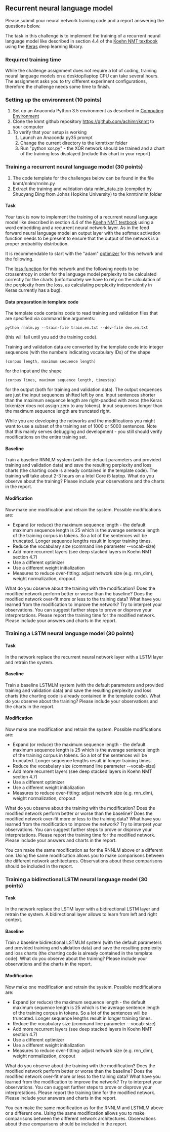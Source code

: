 Recurrent neural language model
-------------------------------

Please submit your neural network training code and a report answering
the questions below.

The task in this challenge is to implement the training of a recurrent
neural language model like described in section 4.4 of the [Koehn NMT
textbook](http://mt-class.org/jhu/assets/nmt-book.pdf) using the
[Keras](https://keras.io/) deep learning library.

### Required training time

While the challenge assignment does not require a lot of coding, training
neural language models on a desktop/laptop CPU can take several hours.
The assignment asks you to try different experiment configurations,
therefore the challenge needs some time to finish.

### Setting up the environment (10 points)

1.  Set up an Anaconda Python 3.5 environment as described
    in [Computing
    Environment](../install.md)
2.  Clone the knmt github repository <https://github.com/achimr/knmt> to
    your computer
3.  To verify that your setup is working
    1.  Launch an Anaconda py35 prompt
    2.  Change the current directory to the knmt/xor folder
    3.  Run \"python xor.py\" - the XOR network should be trained and a
        chart of the training loss displayed (include this chart in your
        report)

### Training a recurrent neural language model (30 points)

1.  The code template for the challenges below can be found in the file
    knmt/nnlm/rnnlm.py
2.  Extract the training and validation data nnlm\_data.zip 
    (compiled by Shuoyang Ding from Johns Hopkins University) 
    to the knmt/nnlm folder

#### Task

Your task is now to implement the training of a recurrent neural
language model like described in section 4.4 of the [Koehn NMT
textbook](http://mt-class.org/jhu/assets/nmt-book.pdf) using a word
embedding and a recurrent neural network layer. As in the feed forward
neural language model an output layer with the softmax activation
function needs to be present to ensure that the output of the network is
a proper probability distribution.

It is recommendable to start with the \"adam\"
[optimizer](https://keras.io/optimizers/) for this network and the
following.

The [loss function](https://keras.io/losses/) for this network and the
following needs to be crossentropy in order for the language model
perplexity to be calculated correctly for the charts (unfortunately we
have to rely on the calculation of the perplexity from the loss, as
calculating perplexity independently in Keras currently has a bug).

#### Data preparation in template code

The template code contains code to read training and validation files
that are specified via command line arguments:

``` {style="padding-left: 30px;"}
python rnnlm.py --train-file train.en.txt --dev-file dev.en.txt
```

(this will fail until you add the training code).

Training and validation data are converted by the template code into
integer sequences (with the numbers indicating vocabulary IDs) of the
shape

    (corpus length, maximum sequence length)

for the input and the shape

    (corpus lines, maximum sequence length, timestep)

for the output (both for training and validation data). The output
sequences are just the input sequences shifted left by one. Input
sentences shorter than the maximum sequence length are right-padded with
zeros (the Keras tokenizer does not assign zero to any tokens). Input
sequences longer than the maximum sequence length are truncated right.

While you are developing the networks and the modifications you might
want to use a subset of the training set of 1000 or 5000 sentences. Note
that this mainly serves debugging and development - you still should
verify modifications on the entire training set.

#### Baseline

Train a baseline RNNLM system (with the default parameters and provided
training and validation data) and save the resulting perplexity and loss
charts (the charting code is already contained in the template code).
The training will take about 2-3 hours on a Intel Core i5 laptop. What
do you observe about the training? Please include your observations and
the charts in the report.

#### Modification

Now make one modification and retrain the system. Possible modifications
are:

-   Expand (or reduce) the maximum sequence length - the default maximum
    sequence length is 25 which is the average sentence length of the
    training corpus in tokens. So a lot of the sentences will be
    truncated. Longer sequence lengths result in longer training times.
-   Reduce the vocabulary size (command line parameter \--vocab-size)
-   Add more recurrent layers (see deep stacked layers in Koehn NMT
    section 4.7)
-   Use a different optimizer
-   Use a different weight initialization
-   Measures to reduce over-fitting: adjust network size (e.g.
    rnn\_dim), weight normalization, dropout

What do you observe about the training with the modification? Does the
modified network perform better or worse than the baseline? Does the
modified network over-fit more or less to the training data? What have
you learned from the modification to improve the network? Try to
interpret your observations. You can suggest further steps to prove or
disprove your interpretations. Please report the training time for the
modified network. Please include your answers and charts in the report.

### Training a LSTM neural language model (30 points)

#### Task

In the network replace the recurrent neural network layer with a LSTM
layer and retrain the system.

#### Baseline

Train a baseline LSTMLM system (with the default parameters and provided
training and validation data) and save the resulting perplexity and loss
charts (the charting code is already contained in the template code).
What do you observe about the training? Please include your observations
and the charts in the report.

#### Modification

Now make one modification and retrain the system. Possible modifications
are:

-   Expand (or reduce) the maximum sequence length - the default maximum
    sequence length is 25 which is the average sentence length of the
    training corpus in tokens. So a lot of the sentences will be
    truncated. Longer sequence lengths result in longer training times.
-   Reduce the vocabulary size (command line parameter \--vocab-size)
-   Add more recurrent layers (see deep stacked layers in Koehn NMT
    section 4.7)
-   Use a different optimizer
-   Use a different weight initialization
-   Measures to reduce over-fitting: adjust network size (e.g.
    rnn\_dim), weight normalization, dropout

What do you observe about the training with the modification? Does the
modified network perform better or worse than the baseline? Does the
modified network over-fit more or less to the training data? What have
you learned from the modification to improve the network? Try to
interpret your observations. You can suggest further steps to prove or
disprove your interpretations. Please report the training time for the
modified network. Please include your answers and charts in the report.

You can make the same modification as for the RNNLM above or a different
one. Using the same modification allows you to make comparisons between
the different network architectures. Observations about these
comparisons should be included in the report.

### Training a bidirectional LSTM neural language model (30 points)

#### Task

In the network replace the LSTM layer with a bidirectional LSTM layer
and retrain the system. A bidirectional layer allows to learn from left
and right context.

#### Baseline

Train a baseline bidirectional LSTMLM system (with the default
parameters and provided training and validation data) and save the
resulting perplexity and loss charts (the charting code is already
contained in the template code). What do you observe about the training?
Please include your observations and the charts in the report.

#### Modification

Now make one modification and retrain the system. Possible modifications
are:

-   Expand (or reduce) the maximum sequence length - the default maximum
    sequence length is 25 which is the average sentence length of the
    training corpus in tokens. So a lot of the sentences will be
    truncated. Longer sequence lengths result in longer training times.
-   Reduce the vocabulary size (command line parameter \--vocab-size)
-   Add more recurrent layers (see deep stacked layers in Koehn NMT
    section 4.7)
-   Use a different optimizer
-   Use a different weight initialization
-   Measures to reduce over-fitting: adjust network size (e.g.
    rnn\_dim), weight normalization, dropout

What do you observe about the training with the modification? Does the
modified network perform better or worse than the baseline? Does the
modified network over-fit more or less to the training data? What have
you learned from the modification to improve the network? Try to
interpret your observations. You can suggest further steps to prove or
disprove your interpretations. Please report the training time for the
modified network. Please include your answers and charts in the report.

You can make the same modification as for the RNNLM and LSTMLM above or
a different one. Using the same modification allows you to make
comparisons between the different network architectures. Observations
about these comparisons should be included in the report.
